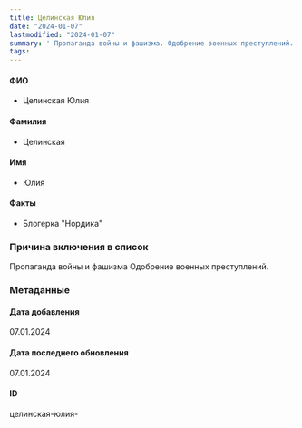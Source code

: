 ```yaml
---
title: Целинская Юлия
date: "2024-01-07"
lastmodified: "2024-01-07"
summary: ' Пропаганда войны и фашизма. Одобрение военных преступлений.'
tags: 
---
```

<!--# pp2-->
<!--## Фигурант-->
<!--### Личные данные-->
#### ФИО
- Целинская Юлия
#### Фамилия
- Целинская
#### Имя
- Юлия
#### Факты
- Блогерка "Нордика"
### Причина включения в список
Пропаганда войны и фашизма
Одобрение военных преступлений.
### Метаданные
#### Дата добавления
07.01.2024
#### Дата последнего обновления
07.01.2024
#### ID
целинская-юлия-
<!--## END;-->
